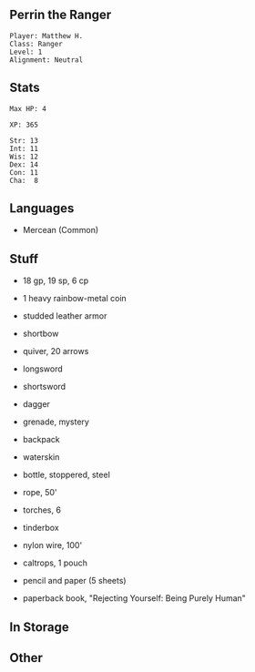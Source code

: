 ## Perrin the Ranger

    Player: Matthew H.
    Class: Ranger
    Level: 1
    Alignment: Neutral

## Stats

    Max HP: 4

    XP: 365

    Str: 13
    Int: 11
    Wis: 12
    Dex: 14
    Con: 11
    Cha:  8

## Languages

- Mercean (Common)

## Stuff

* 18 gp, 19 sp, 6 cp
* 1 heavy rainbow-metal coin

* studded leather armor
* shortbow
* quiver, 20 arrows
* longsword
* shortsword
* dagger
* grenade, mystery

* backpack
* waterskin
* bottle, stoppered, steel
* rope, 50'
* torches, 6
* tinderbox
* nylon wire, 100'
* caltrops, 1 pouch
* pencil and paper (5 sheets)
* paperback book, "Rejecting Yourself: Being Purely Human"

## In Storage


## Other

